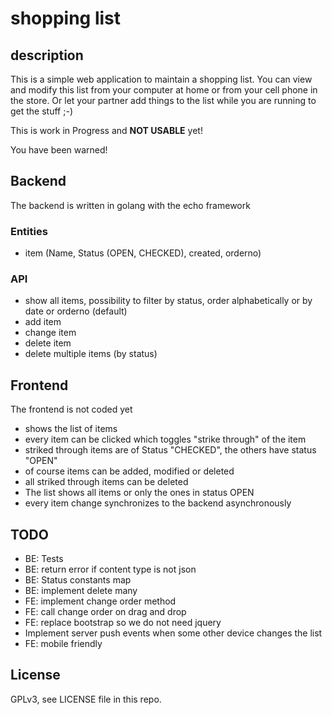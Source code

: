 # shopping list #

## description ##

This is a simple web application to maintain a shopping list. You can view and modify this list from your computer at home or from your cell phone in the store. Or let your partner add things to the list while you are running to get the stuff ;-)

This is work in Progress and **NOT USABLE** yet!

You have been warned!

## Backend ##

The backend is written in golang with the echo framework

### Entities ###

* item (Name, Status (OPEN, CHECKED), created, orderno)

### API ###

* show all items, possibility to filter by status, order alphabetically or by date or orderno  (default)
* add item
* change item
* delete item
* delete multiple items (by status)

## Frontend ##

The frontend is not coded yet

* shows the list of items
* every item can be clicked which toggles "strike through" of the item
* striked through items are of Status "CHECKED", the others have status "OPEN"
* of course items can be added, modified or deleted
* all striked through items can be deleted
* The list shows all items or only the ones in status OPEN
* every item change synchronizes to the backend asynchronously

## TODO ##

* BE: Tests
* BE: return error if content type is not json
* BE: Status constants map
* BE: implement delete many
* FE: implement change order method
* FE: call change order on drag and drop
* FE: replace bootstrap so we do not need jquery
* Implement server push events when some other device changes the list
* FE: mobile friendly

## License ##

GPLv3, see LICENSE file in this repo.